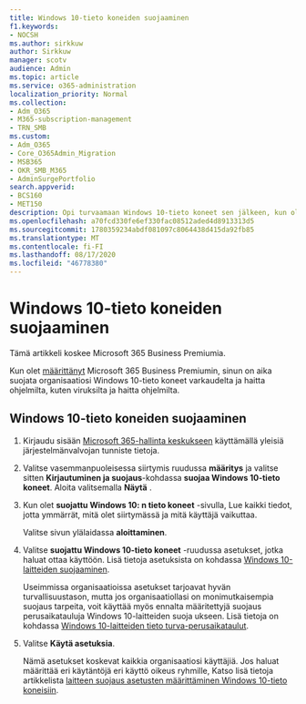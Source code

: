 ```yaml
---
title: Windows 10-tieto koneiden suojaaminen
f1.keywords:
- NOCSH
ms.author: sirkkuw
author: Sirkkuw
manager: scotv
audience: Admin
ms.topic: article
ms.service: o365-administration
localization_priority: Normal
ms.collection:
- Adm_O365
- M365-subscription-management
- TRN_SMB
ms.custom:
- Adm_O365
- Core_O365Admin_Migration
- MSB365
- OKR_SMB_M365
- AdminSurgePortfolio
search.appverid:
- BCS160
- MET150
description: Opi turvaamaan Windows 10-tieto koneet sen jälkeen, kun olet määrittänyt Microsoft 365 Business Premiumin.
ms.openlocfilehash: a70fcd330fe6ef330fac08512aded4d8913313d5
ms.sourcegitcommit: 1780359234abdf081097c8064438d415da92fb85
ms.translationtype: MT
ms.contentlocale: fi-FI
ms.lasthandoff: 08/17/2020
ms.locfileid: "46778380"
---
```

# <a name="secure-windows-10-computers"></a>Windows 10-tieto koneiden suojaaminen

Tämä artikkeli koskee Microsoft 365 Business Premiumia.

Kun olet [määrittänyt](set-up.md) Microsoft 365 Business Premiumin, sinun on aika suojata organisaatiosi Windows 10-tieto koneet varkaudelta ja haitta ohjelmilta, kuten viruksilta ja haitta ohjelmilta.

## <a name="to-secure-your-windows-10-pcs"></a>Windows 10-tieto koneiden suojaaminen

1. Kirjaudu sisään [Microsoft 365-hallinta keskukseen](https://admin.microsoft.com) käyttämällä yleisiä järjestelmänvalvojan tunniste tietoja. 
2. Valitse vasemmanpuoleisessa siirtymis ruudussa **määritys** ja valitse sitten **Kirjautuminen ja suojaus**-kohdassa **suojaa Windows 10-tieto koneet**. Aloita valitsemalla **Näytä** .
3. Kun olet **suojattu Windows 10: n tieto koneet** -sivulla, Lue kaikki tiedot, jotta ymmärrät, mitä olet siirtymässä ja mitä käyttäjä vaikuttaa.

    Valitse sivun ylälaidassa **aloittaminen**.

4. Valitse **suojattu Windows 10-tieto koneet** -ruudussa asetukset, jotka haluat ottaa käyttöön. Lisä tietoja asetuksista on kohdassa [Windows 10-laitteiden suojaaminen](secure-windows-10-devices.md). 
    
    Useimmissa organisaatioissa asetukset tarjoavat hyvän turvallisuustason, mutta jos organisaatiollasi on monimutkaisempia suojaus tarpeita, voit käyttää myös ennalta määritettyjä suojaus perusaikatauluja Windows 10-laitteiden suoja ukseen. Lisä tietoja on kohdassa [Windows 10-laitteiden tieto turva-perusaikataulut](https://docs.microsoft.com/mem/intune/protect/security-baselines).   

1. Valitse **Käytä asetuksia**.

    Nämä asetukset koskevat kaikkia organisaatiosi käyttäjiä. Jos haluat määrittää eri käytäntöjä eri käyttö oikeus ryhmille, Katso lisä tietoja artikkelista [laitteen suojaus asetusten määrittäminen Windows 10-tieto koneisiin](protection-settings-for-windows-10-pcs.md).